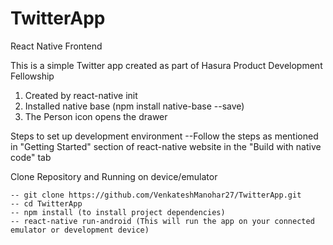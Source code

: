 # TwitterApp

React Native Frontend

This is a simple Twitter app created as part of Hasura Product Development Fellowship


1) Created by react-native init
2) Installed native base (npm install native-base --save)
3) The Person icon opens the drawer

Steps to set up development environment 
    --Follow the steps as mentioned in "Getting Started" section of react-native website in the 
      "Build with native code" tab  
    
Clone Repository and Running on device/emulator 
    
    -- git clone https://github.com/VenkateshManohar27/TwitterApp.git
    -- cd TwitterApp
    -- npm install (to install project dependencies)
    -- react-native run-android (This will run the app on your connected emulator or development device)
